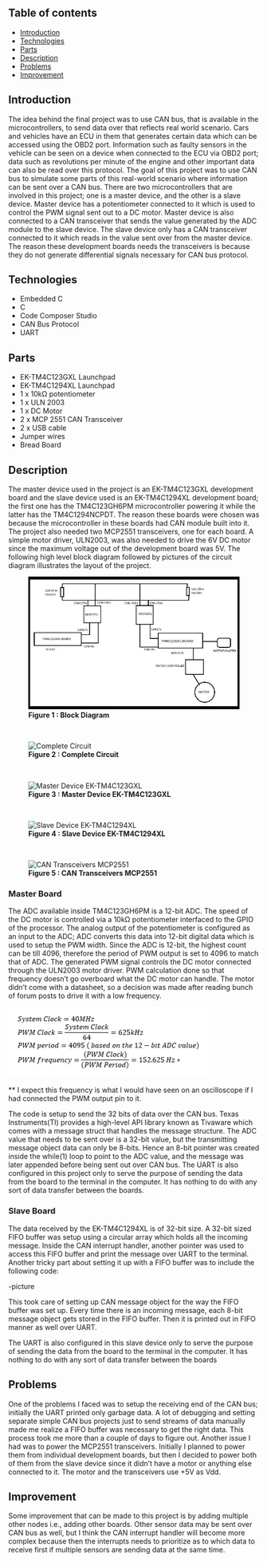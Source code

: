 ## Table of contents
* [Introduction](#introduction)
* [Technologies](#technologies)
* [Parts](#parts)
* [Description](#description)
* [Problems](#problems)
* [Improvement](#improvement)

## Introduction
The idea behind the final project was to use CAN bus, that is available in the microcontrollers, to send data over that reflects real world scenario. Cars and vehicles have an ECU in them that generates certain data which can be accessed using the OBD2 port. Information such as faulty sensors in the vehicle can be seen on a device when connected to the ECU via OBD2 port; data such as revolutions per minute of the engine and other important data can also be read over this protocol. The goal of this project was to use CAN bus to simulate some parts of this real-world scenario where information can be sent over a CAN bus. There are two microcontrollers that are involved in this project; one is a master device, and the other is a slave device. Master device has a potentiometer connected to it which is used to control the PWM signal sent out to a DC motor. Master device is also connected to a CAN transceiver that sends the value generated by the ADC module to the slave device. The slave device only has a CAN transceiver connected to it which reads in the value sent over from the master device. The reason these development boards needs the transceivers is because they do not generate differential signals necessary for CAN bus protocol.

## Technologies
* Embedded C
* C
* Code Composer Studio
* CAN Bus Protocol
* UART 

## Parts
* EK-TM4C123GXL Launchpad
*	EK-TM4C1294XL Launchpad
*	1 x 10kΩ potentiometer
*	1 x ULN 2003
*	1 x DC Motor
*	2 x MCP 2551 CAN Transceiver 
*	2 x USB cable
* Jumper wires
*	Bread Board

## Description
The master device used in the project is an EK-TM4C123GXL development board and the slave device used is an EK-TM4C1294XL development board; the first one has the TM4C123GH6PM microcontroller powering it while the latter has the TM4C1294NCPDT. The reason these boards were chosen was because the microcontroller in these boards had CAN module built into it. The project also needed two MCP2551 transceivers, one for each board. A simple motor driver, ULN2003, was also needed to drive the 6V DC motor since the maximum voltage out of the development board was 5V. The following high level block diagram followed by pictures of the circuit diagram illustrates the layout of the project.

<figure>
  <img src="./images/block-diagram.jpg"
        alt="Block Diagram" />
 <figcaption><b>Figure 1 : Block Diagram</b></figcaption>
</figure>
&nbsp;
<figure>
  <img
  src="./images/board1.jpg"
  alt="Complete Circuit" />
 <figcaption style="padding-bottom: 1px;"><b>Figure 2 : Complete Circuit</b></figcaption>
</figure>
&nbsp;
<figure>
  <img
  src="./images/board2.jpg"
  alt="Master Device EK-TM4C123GXL">
 <figcaption><b>Figure 3 : Master Device EK-TM4C123GXL</b></figcaption>
</figure>
&nbsp;
<figure>
  <img
  src="./images/board3.jpg"
  alt="Slave Device EK-TM4C1294XL">
 <figcaption><b>Figure 4 : Slave Device EK-TM4C1294XL</b></figcaption>
</figure>
&nbsp;
<figure>
  <img
  src="./images/board4.jpg"
  alt="CAN Transceivers MCP2551">
 <figcaption><b>Figure 5 : CAN Transceivers MCP2551</b></figcaption>
</figure>

### Master Board
  The ADC available inside TM4C123GH6PM is a 12-bit ADC. The speed of the DC motor is controlled via a 10kΩ potentiometer interfaced to the GPIO of the processor. The analog output of the potentiometer is configured as an input to the ADC; ADC converts this data into 12-bit digital data which is used to setup the PWM width. Since the ADC is 12-bit, the highest count can be till 4096, therefore the period of PWM output is set to 4096 to match that of ADC. The generated PWM signal controls the DC motor connected through the ULN2003 motor driver. 
PWM calculation done so that frequency doesn’t go overboard what the DC motor can handle. The motor didn’t come with a datasheet, so a decision was made after reading bunch of forum posts to drive it with a low frequency. 

![Formula](./images/formula.jpg)

** I expect this frequency is what I would have seen on an oscilloscope if I had connected the PWM output pin to it. 

The code is setup to send the 32 bits of data over the CAN bus. Texas Instruments(TI) provides a high-level API library known as Tivaware which comes with a message struct that handles the message structure. The ADC value that needs to be sent over is a 32-bit value, but the transmitting message object data can only be 8-bits. Hence an 8-bit pointer was created inside the while(1) loop to point to the ADC value, and the message was later appended before being sent out over CAN bus.
The UART is also configured in this project only to serve the purpose of sending the data from the board to the terminal in the computer. It has nothing to do with any sort of data transfer between the boards.

### Slave Board
  The data received by the EK-TM4C1294XL is of 32-bit size. A 32-bit sized FIFO buffer was setup using a circular array which holds all the incoming message. Inside the CAN interrupt handler, another pointer was used to access this FIFO buffer and print the message over UART to the terminal. Another tricky part about setting it up with a FIFO buffer was to include the following code: 

-picture

This took care of setting up CAN message object for the way the FIFO buffer was set up. Every time there is an incoming message, each 8-bit message object gets stored in the FIFO buffer. Then it is printed out in FIFO manner as well over UART.

The UART is also configured in this slave device only to serve the purpose of sending the data from the board to the terminal in the computer. It has nothing to do with any sort of data transfer between the boards
## Problems
One of the problems I faced was to setup the receiving end of the CAN bus; initially the UART printed only garbage data. A lot of debugging and setting separate simple CAN bus projects just to send streams of data manually made me realize a FIFO buffer was necessary to get the right data. This process took me more than a couple of days to figure out. Another issue I had was to power the MCP2551 transceivers. Initially I planned to power them from individual development boards, but then I decided to power both of them from the slave device since it didn’t have a motor or anything else connected to it. The motor and the transceivers use +5V as Vdd. 
## Improvement
Some improvement that can be made to this project is by adding multiple other nodes i.e., adding other boards. Other sensor data may be sent over CAN bus as well, but I think the CAN interrupt handler will become more complex because then the interrupts needs to prioritize as to which data to receive first if multiple sensors are sending data at the same time. 
